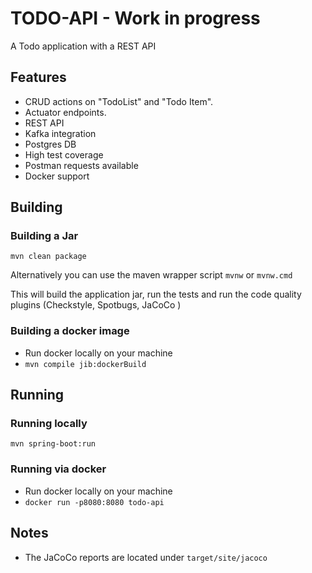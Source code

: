 # TODO-API - Work in progress

A Todo application with a REST API

## Features

* CRUD actions on "TodoList" and "Todo Item".
* Actuator endpoints.
* REST API
* Kafka integration
* Postgres DB
* High test coverage
* Postman requests available
* Docker support

## Building

### Building a Jar

```mvn clean package```  

Alternatively you can use the maven wrapper script ```mvnw``` or ```mvnw.cmd```
  
This will build the application jar, run the tests and run the code quality plugins 
(Checkstyle, Spotbugs, JaCoCo )

### Building a docker image

- Run docker locally on your machine  
- ```mvn compile jib:dockerBuild``` 

## Running

### Running locally

```mvn spring-boot:run```

### Running via docker

- Run docker locally on your machine
- ```docker run -p8080:8080 todo-api```

## Notes

- The JaCoCo reports are located under ```target/site/jacoco```
